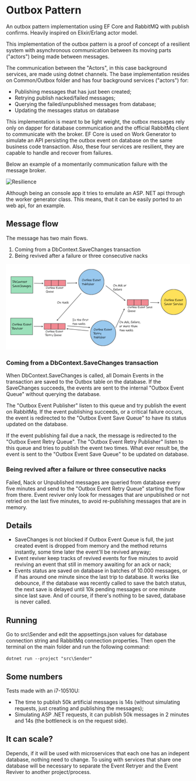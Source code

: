 # Outbox Pattern
An outbox pattern implementation using EF Core and RabbitMQ with publish confirms. Heavily inspired on Elixir/Erlang actor model.

This implementation of the outbox pattern is a proof of concept of a resilient system with asynchronous communication between its moving parts ("actors") being made between messages.

The communication between the "Actors", in this case background services, are made using dotnet channels. The base implementation resides on Common/Outbox folder and has four background services ("actors") for:
- Publishing messages that has just been created;
- Retrying publish nacked/failed messages;
- Querying the failed/unpublished messages from database;
- Updating the messages status on database

This implementation is meant to be light weight, the outbox messages rely only on dapper for database communication and the official RabbitMq client to communicate with the broker. EF Core is used on Work Generator to simulate an API persisting the outbox event on database on the same business code transaction.
Also, these four services are resilient, they are capable to handle and recover from failures.

Below an example of a momentarily communication failure with the message broker.

![Resilience](imgs/resilience.gif)

Although being an console app it tries to emulate an ASP. NET api through the worker generator class. This means, that it can be easily ported to an web api, for an example.

## Message flow
The message has two main flows.

1. Coming from a DbContext.SaveChanges transaction
2. Being revived after a failure or three consecutive nacks

![MessageFlow](imgs/message-flow.png)

### Coming from a DbContext.SaveChanges transaction

When DbContext.SaveChanges is called, all Domain Events in the transaction are saved to the Outbox table on the database. If the SaveChanges succeeds, the events are sent to the internal "Outbox Event Queue" without querying the database.

The "Outbox Event Publisher" listen to this queue and try publish the event on RabbitMq. If the event publishing succeeds, or a critical failure occurs, the event is redirected to the "Outbox Event Save Queue" to have its status updated on the database.

If the event publishing fail due a nack, the message is redirected to the "Outbox Event Retry Queue". The "Outbox Event Retry Publisher" listen to this queue and tries to publish the event two times. What ever result be, the event is sent to the "Outbox Event Save Queue" to be updated on database.

### Being revived after a failure or three consecutive nacks

Failed, Nack or Unpublished messages are queried from database every five minutes and send to the "Outbox Event Retry Queue"   starting the flow from there.
Event reviver only look for messages that are unpublished or not retried on the last five minutes, to avoid re-publishing messages that are in memory.

## Details
- SaveChanges is not blocked if Outbox Event Queue is full, the just created event is dropped from memory and the method returns instantly, some time later the event'll be revived anyway;
- Event reviver keep tracks of revived events for five minutes to avoid reviving an event that still in memory awaiting for an ack or nack;
- Events status are saved on database in batches of 10.000 messages, or if has around one minute since the last trip to database. It works like debounce, if the database was recently called to save the batch status, the next save is delayed until 10k pending messages or one minute since last save. And of course, if there's nothing to be saved, database is never called.

## Running

Go to src\Sender and edit the appsettings.json values for database connection string and RabbitMq connection properties.
Then open the terminal on the main folder and run the following command:

`
dotnet run --project "src\Sender"
`

## Some numbers
Tests made with an  i7-10510U:
- The time to publish 50k artificial messages is 14s (without simulating requests, just creating and publishing the messages);
- Simulating ASP .NET requests, it can publish 50k messages in 2 minutes and 14s (the bottleneck is on the request side).

## It can scale?
Depends, if it will be used with microservices that each one has an indepent database, nothing need to change. To using with services that share one database will be necessary to separate the Event Retryer and the Event Reviver to another project/process.